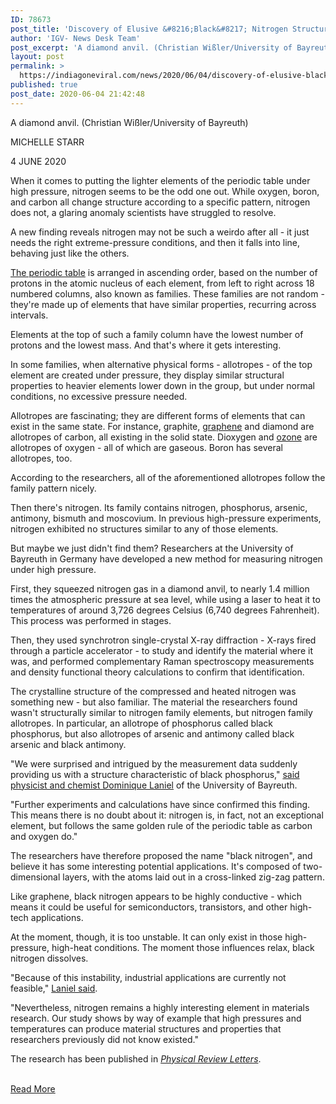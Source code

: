 ```yaml
---
ID: 78673
post_title: 'Discovery of Elusive &#8216;Black&#8217; Nitrogen Structure Finally Solves Chemistry Mystery'
author: 'IGV- News Desk Team'
post_excerpt: 'A diamond anvil. (Christian Wißler/University of Bayreuth) MICHELLE STARR 4 JUNE 2020 When it comes to putting the lighter elements of the periodic table under high pressure, nitrogen seems to be the odd one out. While oxygen, boron, and carbon all change structure according to a specific pattern, nitrogen does not, a glaring anomaly scientists&hellip;'
layout: post
permalink: >
  https://indiagoneviral.com/news/2020/06/04/discovery-of-elusive-black-nitrogen-structure-finally-solves-chemistry-mystery/78673/india-gone-viral/
published: true
post_date: 2020-06-04 21:42:48
---
```

<div><p>
A diamond anvil. (Christian Wißler/University of Bayreuth) </p></div><div>
<div>


<div>

<div>
<p><span>MICHELLE STARR </span></p>
<p><span>
4 JUNE 2020 </span></p></div>
</div>
</div>
</div><div id="item_44332">
<div>
<div>
<p>When it comes to putting the lighter elements of the periodic table under high pressure, nitrogen seems to be the odd one out. While oxygen, boron, and carbon all change structure according to a specific pattern, nitrogen does not, a glaring anomaly scientists have struggled to resolve.</p>
<p>A new finding reveals nitrogen may not be such a weirdo after all - it just needs the right extreme-pressure conditions, and then it falls into line, behaving just like the others.</p><p><a href="http://www.sciencealert.com/think-periodic-tables-all-look-the-same-think-again">The periodic table</a> is arranged in ascending order, based on the number of protons in the atomic nucleus of each element, from left to right across 18 numbered columns, also known as families. These families are not random - they're made up of elements that have similar properties, recurring across intervals.</p><p>Elements at the top of such a family column have the lowest number of protons and the lowest mass. And that's where it gets interesting.</p><p>In some families, when alternative physical forms - allotropes - of the top element are created under pressure, they display similar structural properties to heavier elements lower down in the group, but under normal conditions, no excessive pressure needed.</p><p>Allotropes are fascinating; they are different forms of elements that can exist in the same state. For instance, graphite, <a href="https://www.sciencealert.com/graphene" target="_blank" title="graphene" rel="noopener noreferrer">graphene</a> and diamond are allotropes of carbon, all existing in the solid state. Dioxygen and <a href="https://www.sciencealert.com/ozone" target="_blank" title="ozone" rel="noopener noreferrer">ozone</a> are allotropes of oxygen - all of which are gaseous. Boron has several allotropes, too.</p><p>According to the researchers, all of the aforementioned allotropes follow the family pattern nicely.</p><p>Then there's nitrogen. Its family contains nitrogen, phosphorus, arsenic, antimony, bismuth and moscovium. In previous high-pressure experiments, nitrogen exhibited no structures similar to any of those elements.</p><p>But maybe we just didn't find them? Researchers at the University of Bayreuth in Germany have developed a new method for measuring nitrogen under high pressure.</p><p>First, they squeezed nitrogen gas in a diamond anvil, to nearly 1.4 million times the atmospheric pressure at sea level, while using a laser to heat it to temperatures of around 3,726 degrees Celsius (6,740 degrees Fahrenheit). This process was performed in stages.</p><p>Then, they used synchrotron single-crystal X-ray diffraction - X-rays fired through a particle accelerator - to study and identify the material where it was, and performed complementary Raman spectroscopy measurements and density functional theory calculations to confirm that identification.</p><p>The crystalline structure of the compressed and heated nitrogen was something new - but also familiar. The material the researchers found wasn't structurally similar to nitrogen family elements, but nitrogen family allotropes. In particular, an allotrope of phosphorus called black phosphorus, but also allotropes of arsenic and antimony called black arsenic and black antimony.</p><p>"We were surprised and intrigued by the measurement data suddenly providing us with a structure characteristic of black phosphorus," <a href="https://www.uni-bayreuth.de/en/university/press/press-releases/2020/087-black-nitrogen/index.html">said physicist and chemist Dominique Laniel</a> of the University of Bayreuth.</p><p>"Further experiments and calculations have since confirmed this finding. This means there is no doubt about it: nitrogen is, in fact, not an exceptional element, but follows the same golden rule of the periodic table as carbon and oxygen do."</p><p>The researchers have therefore proposed the name "black nitrogen", and believe it has some interesting potential applications. It's composed of two-dimensional layers, with the atoms laid out in a cross-linked zig-zag pattern.</p><p>Like graphene, black nitrogen appears to be highly conductive - which means it could be useful for semiconductors, transistors, and other high-tech applications.</p><p>At the moment, though, it is too unstable. It can only exist in those high-pressure, high-heat conditions. The moment those influences relax, black nitrogen dissolves.</p><p>"Because of this instability, industrial applications are currently not feasible," <a href="https://www.uni-bayreuth.de/en/university/press/press-releases/2020/087-black-nitrogen/index.html">Laniel said</a>.</p><p>"Nevertheless, nitrogen remains a highly interesting element in materials research. Our study shows by way of example that high pressures and temperatures can produce material structures and properties that researchers previously did not know existed."</p><p>The research has been published in <em><a href="https://journals.aps.org/prl/abstract/10.1103/PhysRevLett.124.216001">Physical Review Letters</a></em>.</p> </div>
</div>
</div><br/><a href="https://www.sciencealert.com/a-new-kind-of-black-nitrogen-finally-resolves-a-periodic-table-mystery" class="button purchase" rel="nofollow noopener noreferrer" target="_blank">Read More</a>